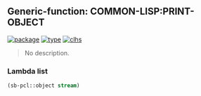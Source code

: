 ## Generic-function: COMMON-LISP:PRINT-OBJECT
[![package](https://img.shields.io/badge/Package-COMMON--LISP-5f9ea0.svg?style=social&colorA=999999)](../) [![type](https://img.shields.io/badge/Type-Generic--Function-5f9ea0.svg?style=social&colorA=999999)](../#generic-function) [![clhs](https://img.shields.io/badge/CLHS-PRINT--OBJECT-5f9ea0.svg?style=social&colorA=999999)](http://www.lispworks.com/documentation/HyperSpec/Body/f_pr_obj.htm) 

> No description.

### Lambda list
```cl
(sb-pcl::object stream)
```
